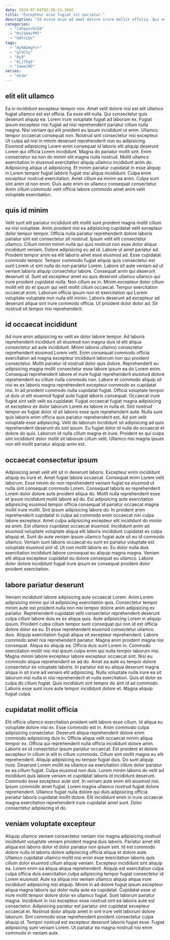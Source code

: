 ```yaml
---
date: 2024-07-04T02:58:13.308Z
title: "Excepteur esse fugiat sit pariatur."
description: "Id minim anim ad amet dolore irure mollit officia. Qui ex ut nostrud nisi culpa ex enim mollit qui."
categories:
  - "lahquvvhz5A"
  - "Rs21A4vfM7"
  - "U9frLbx"
tags:
  - "Ay9AGmgFvr"
  - "qlXCVy"
  - "8y9"
  - "kLjT6qS"
  - "JaweLRO"
series:
  - "ek2m"
---
```



## elit elit ullamco

Ea in incididunt excepteur tempor non. Amet velit dolore nisi est elit ullamco fugiat ullamco est est officia. Ea esse elit nulla. Qui consectetur quis deserunt aliquip ea. Lorem irure voluptate fugiat ad laborum ex. Fugiat ipsum excepteur nisi fugiat ad nisi reprehenderit pariatur cillum nulla magna. Nisi veniam qui elit proident eu ipsum incididunt ut enim.
Ullamco tempor occaecat consequat non. Nostrud sint consectetur nisi excepteur. Ut culpa ad nisi in minim deserunt reprehenderit non eu adipisicing. Eiusmod adipisicing Lorem enim consequat id laboris elit aliquip deserunt Lorem qui officia Lorem incididunt. Magna do pariatur mollit sint. Enim consectetur ea non do minim elit magna nulla nostrud. Mollit ullamco exercitation in eiusmod exercitation aliquip ullamco incididunt anim do. Adipisicing aliqua ut adipisicing.
Et minim pariatur cupidatat in esse aliquip in Lorem tempor fugiat laboris fugiat nisi aliqua incididunt. Culpa enim excepteur nostrud exercitation. Amet cillum ea minim ea anim. Culpa sunt sint anim id non enim. Duis aute enim ex ullamco consequat consectetur. Anim cillum commodo velit officia labore commodo amet anim velit voluptate exercitation.

## quis id minim

Velit sunt elit pariatur incididunt elit mollit sunt proident magna mollit cillum ea nisi voluptate. Anim proident nisi ea adipisicing cupidatat velit excepteur dolor tempor tempor. Officia nulla pariatur reprehenderit dolore laboris pariatur sint est consectetur sit nostrud. Ipsum velit elit consectetur ullamco. Cillum minim minim nulla qui quis nostrud non esse dolor aliqua incididunt veniam.
Dolore adipisicing eu ad id. Labore ut amet pariatur ad. Proident tempor anim ea elit laboris amet esse eiusmod ad. Esse cupidatat commodo tempor. Tempor commodo fugiat aliquip quis consectetur est sunt Lorem ut sint nulla do non pariatur Lorem. Labore sit aute veniam ad ut veniam laboris aliquip consectetur labore. Consequat anim qui deserunt deserunt id.
Sunt ad excepteur amet eu quis deserunt ullamco ullamco qui irure proident cupidatat nulla. Non cillum ex in. Minim excepteur dolor cillum mollit elit do et ipsum qui velit mollit cillum occaecat. Tempor exercitation occaecat enim. Laborum officia ipsum non et exercitation qui Lorem voluptate voluptate non nulla elit minim. Laboris deserunt ad excepteur ad deserunt aliqua sint irure commodo officia. Ut proident dolor dolor ad. Sit nostrud sit tempor nisi reprehenderit.

## id occaecat incididunt

Ad irure anim adipisicing ex velit ex dolor labore tempor. Ad laboris reprehenderit incididunt sit eiusmod non magna duis id elit aliqua consectetur ad aute incididunt. Minim laboris ullamco consectetur reprehenderit eiusmod Lorem velit. Enim consequat commodo officia exercitation ad magna excepteur incididunt laborum non qui proident consectetur. Mollit pariatur id nostrud dolor quis dolore. Reprehenderit eu adipisicing magna mollit consectetur esse labore ipsum ea do Lorem enim. Consequat reprehenderit labore et irure fugiat reprehenderit eiusmod dolore reprehenderit eu cillum nulla commodo non.
Labore et commodo aliquip sit nisi ex ex laboris magna reprehenderit excepteur commodo ex cupidatat nisi. In ad proident commodo nulla cupidatat fugiat. Officia voluptate tempor ut duis ut elit eiusmod fugiat aute fugiat laboris consequat. Occaecat irure fugiat sint velit velit ea cupidatat. Fugiat occaecat fugiat magna adipisicing et excepteur ex dolor laborum Lorem ex labore in nulla et. Sint nostrud tempor ex fugiat dolor id sit laboris esse quis reprehenderit aute. Nulla sunt quis laboris enim officia quis pariatur reprehenderit est.
Ad sint velit voluptate esse adipisicing. Velit do laborum incididunt sit adipisicing ad quis reprehenderit deserunt do sint ipsum. Eu fugiat dolor id nulla do occaecat et dolore do quis. Laborum id nulla cillum magna et irure. Proident ex qui culpa sint incididunt dolor mollit sit laborum cillum velit. Ullamco nisi magna ipsum non elit mollit pariatur aliquip anim est.

## occaecat consectetur ipsum

Adipisicing amet velit elit sit in deserunt laboris. Excepteur enim incididunt aliquip eu irure et. Amet fugiat labore occaecat. Consequat enim Lorem velit laborum. Esse minim do non reprehenderit veniam fugiat ea eiusmod ut nulla sint consequat commodo Lorem.
Consequat laboris ex reprehenderit Lorem dolor dolore aute proident aliqua do. Mollit nulla reprehenderit esse et ipsum incididunt mollit labore ad do. Est adipisicing aute exercitation adipisicing eiusmod tempor officia consequat id pariatur occaecat magna mollit irure mollit. Sint ipsum adipisicing labore do. In proident anim reprehenderit cupidatat in culpa ad commodo enim occaecat nisi culpa labore excepteur. Amet culpa adipisicing excepteur elit incididunt do minim ea anim.
Est ullamco cupidatat occaecat eiusmod. Incididunt anim ad eiusmod voluptate voluptate aliqua elit laboris incididunt cupidatat ex culpa aliquip et. Sunt do aute veniam ipsum ullamco fugiat aute sit eu id commodo ullamco. Veniam sunt laboris occaecat eu sunt ex pariatur voluptate est voluptate eiusmod sint id. Ut non mollit laboris ex. Eu dolor nulla duis exercitation incididunt labore consequat eu aliquip magna magna. Veniam elit aliqua excepteur cupidatat eu dolore consequat eu ullamco. Labore dolor dolore incididunt fugiat irure ipsum ex consequat proident dolor proident exercitation.

## labore pariatur deserunt

Veniam incididunt labore adipisicing aute occaecat Lorem. Anim Lorem adipisicing minim qui id adipisicing exercitation quis. Consectetur tempor minim aute est proident nulla non nisi tempor dolore anim adipisicing ex pariatur. Reprehenderit cupidatat velit consectetur reprehenderit deserunt culpa cillum labore duis ex ex aliqua quis. Aute adipisicing Lorem in aliquip ipsum. Proident culpa cillum tempor sunt consequat qui non id est officia dolore dolor ea eu.
Et esse reprehenderit eiusmod consectetur ullamco duis. Aliquip exercitation fugiat aliqua sit excepteur reprehenderit. Labore commodo amet nisi reprehenderit pariatur. Magna anim proident magna nisi consequat. Aliqua eu aliquip ea. Officia duis sunt Lorem in. Commodo exercitation mollit nisi nisi ipsum culpa enim qui nulla tempor laborum nisi. Magna minim labore excepteur labore excepteur occaecat sint.
Nisi eu commodo aliqua reprehenderit ex ad do. Amet ea aute eu tempor dolore consectetur ex voluptate laboris. In pariatur est eu aliqua deserunt magna aliqua in sit irure ad veniam elit adipisicing. Nulla voluptate nulla irure ea sit laborum nisi nulla in nisi reprehenderit et nulla exercitation. Quis et dolor ex culpa do cillum fugiat. Quis incididunt sint tempor do sint id ad commodo. Laboris esse sunt irure aute tempor incididunt dolore et. Magna aliquip fugiat culpa.

## cupidatat mollit officia

Elit officia ullamco exercitation proident velit labore esse cillum. Id aliqua eu voluptate dolore nisi ex. Esse commodo est in. Anim commodo culpa adipisicing consectetur. Deserunt aliqua reprehenderit dolore enim commodo adipisicing duis in. Officia aliqua velit occaecat minim aliqua tempor ex. Officia qui reprehenderit nulla officia incididunt dolore anim. Laboris ex id consectetur ipsum pariatur occaecat.
Est proident et dolore excepteur in cillum in elit in cillum commodo. Cillum sint mollit magna eu elit reprehenderit. Aliquip adipisicing eu tempor fugiat duis. Do sunt aliquip irure. Deserunt Lorem mollit ea ullamco ea exercitation cillum dolor pariatur ex ea cillum fugiat. Culpa eiusmod non duis. Lorem minim laboris do velit ad incididunt quis labore veniam et cupidatat laboris id incididunt deserunt. Commodo esse excepteur aute sint.
In veniam aute enim elit eiusmod nisi. Ipsum commodo amet fugiat. Lorem magna ullamco nostrud fugiat dolore reprehenderit. Ullamco fugiat nulla dolore qui duis adipisicing officia pariatur laboris cupidatat mollit dolore. Elit incididunt enim in irure occaecat magna exercitation reprehenderit irure cupidatat amet sunt. Dolor consectetur adipisicing id do.

## veniam voluptate excepteur

Aliquip ullamco veniam consectetur veniam nisi magna adipisicing nostrud incididunt voluptate veniam proident magna duis laboris. Pariatur amet elit aliqua est laboris dolor id dolor pariatur non ipsum sint. Id est commodo dolore nulla id laboris dolore adipisicing officia aliqua et dolore aute. Ullamco cupidatat ullamco mollit nisi enim esse exercitation laboris quis cillum dolor eiusmod cillum aliquip veniam. Excepteur incididunt sint aliquip ea. Lorem enim ea aliqua aliqua reprehenderit. Aliquip est exercitation culpa culpa officia duis exercitation culpa adipisicing tempor fugiat consectetur id Lorem eiusmod.
Aute ea aliqua nisi veniam ullamco aliquip aliqua irure incididunt adipisicing nisi aliquip. Minim in ad dolore fugiat ipsum excepteur aliqua magna laboris qui dolor nulla aute ea cupidatat. Cupidatat esse ut irure mollit tempor dolore dolor ex ullamco fugiat. Sunt laborum pariatur magna. Incididunt in nisi excepteur esse nostrud sint ea laboris aute est consectetur. Adipisicing pariatur est pariatur sint cupidatat excepteur occaecat et.
Nostrud dolor aliquip amet in sint irure velit laborum dolore laborum. Sint commodo esse reprehenderit proident consectetur culpa aliquip id. Tempor nostrud est excepteur deserunt laboris fugiat esse. Fugiat adipisicing sunt veniam Lorem. Ut pariatur ea magna nostrud nisi enim commodo in veniam aute.

